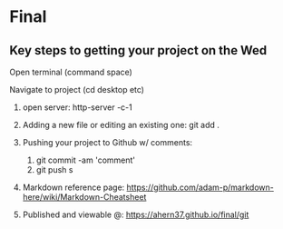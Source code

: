 # Final #
## Key steps to getting your project on the Wed ##
Open terminal (command space)

Navigate to project (cd desktop etc)

1. open server:
	http-server -c-1

2. Adding a new file or editing an existing one:
	git add .

3. Pushing your project to Github w/ comments:
	1. git commit -am 'comment'
	2. git push s

4. Markdown reference page:
https://github.com/adam-p/markdown-here/wiki/Markdown-Cheatsheet

5. Published and viewable @:
https://ahern37.github.io/final/git 